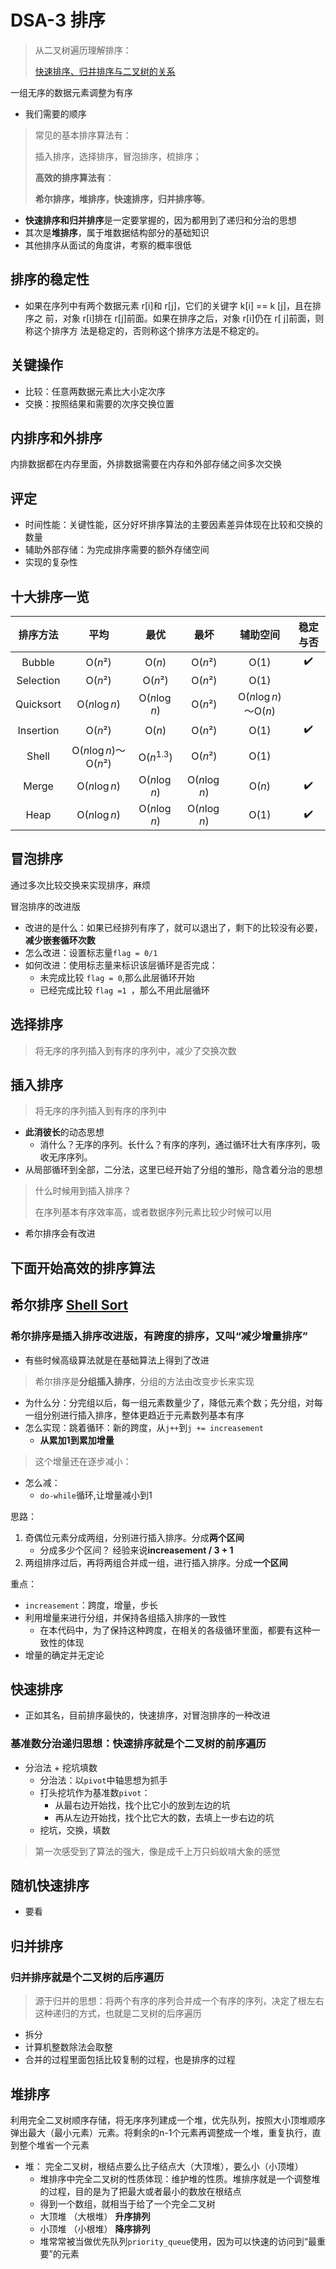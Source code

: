 # DSA-3 排序

> 从二叉树遍历理解排序：
> 
> [快速排序、归并排序与二叉树的关系](https://blog.csdn.net/weixin_45883310/article/details/111595541)

一组无序的数据元素调整为有序

- 我们需要的顺序

> 常见的基本排序算法有：
> 
> 插入排序，选择排序，冒泡排序，梳排序；
> 
> **高效的排序算法有**：
> 
> **希尔排序，堆排序，快速排序，归并排序等**。

- **快速排序和归并排序**是一定要掌握的，因为都用到了递归和分治的思想
- 其次是**堆排序**，属于堆数据结构部分的基础知识
- 其他排序从面试的角度讲，考察的概率很低

## 排序的稳定性

- 如果在序列中有两个数据元素 r[i]和 r[j]，它们的关键字 k[i] == k [j]，且在排序之
前，对象 r[i]排在 r[j]前面。如果在排序之后，对象 r[i]仍在 r[ j]前面，则称这个排序方 法是稳定的，否则称这个排序方法是不稳定的。

## 关键操作

- 比较：任意两数据元素比大小定次序
- 交换：按照结果和需要的次序交换位置

## 内排序和外排序

内排数据都在内存里面，外排数据需要在内存和外部存储之间多次交换

## 评定

- 时间性能：关键性能，区分好坏排序算法的主要因素差异体现在比较和交换的数量
- 辅助外部存储：为完成排序需要的额外存储空间
- 实现的复杂性

## 十大排序一览

| 排序方法  |                 平均                  |         最优          |         最坏          |               辅助空间               | 稳定与否 |
| :-------: | :-----------------------------------: | :-------------------: | :-------------------: | :----------------------------------: | :------: |
|  Bubble   |           $\mathrm{O}(n²)$            |    $\mathrm{O}(n)$    |   $\mathrm{O}(n²)$    |           $\mathrm{O}(1)$            |    ✔️    |
| Selection |           $\mathrm{O}(n²)$            |   $\mathrm{O}(n²)$    |   $\mathrm{O}(n²)$    |           $\mathrm{O}(1)$            |          |
| Quicksort |         $\mathrm{O}(n\log n)$         | $\mathrm{O}(n\log n)$ |   $\mathrm{O}(n²)$    | $\mathrm{O}(n\log n)～\mathrm{O}(n)$ |          |
| Insertion |           $\mathrm{O}(n²)$            |    $\mathrm{O}(n)$    |   $\mathrm{O}(n²)$    |           $\mathrm{O}(1)$            |    ✔️    |
|   Shell   | $\mathrm{O}(n\log n)～\mathrm{O}(n²)$ | $\mathrm{O}(n^{1.3})$ |   $\mathrm{O}(n²)$    |           $\mathrm{O}(1)$            |          |
|   Merge   |         $\mathrm{O}(n\log n)$         | $\mathrm{O}(n\log n)$ | $\mathrm{O}(n\log n)$ |           $\mathrm{O}(n)$            |    ✔️    |
|   Heap    |         $\mathrm{O}(n\log n)$         | $\mathrm{O}(n\log n)$ | $\mathrm{O}(n\log n)$ |           $\mathrm{O}(1)$            |    ✔️    |

## 冒泡排序



通过多次比较交换来实现排序，麻烦

冒泡排序的改进版

- 改进的是什么：如果已经排列有序了，就可以退出了，剩下的比较没有必要，**减少嵌套循环次数**
- 怎么改进：设置标志量`flag = 0/1`
- 如何改进：使用标志量来标识该层循环是否完成：
  - 未完成比较 `flag = 0`,那么此层循环开始
  - 已经完成比较 `flag =1 `，那么不用此层循环

## 选择排序

> 将无序的序列插入到有序的序列中，减少了交换次数

## 插入排序 

> 将无序的序列插入到有序的序列中
- **此消彼长**的动态思想
  - 消什么？无序的序列。长什么？有序的序列，通过循环壮大有序序列，吸收无序序列。
- 从局部循环到全部，二分法，这里已经开始了分组的雏形，隐含着分治的思想

> 什么时候用到插入排序？
> 
> 在序列基本有序效率高，或者数据序列元素比较少时候可以用
  - 希尔排序会有改进

## 下面开始高效的排序算法

## 希尔排序 [Shell Sort](https://zh.wikipedia.org/zh-my/%E5%B8%8C%E5%B0%94%E6%8E%92%E5%BA%8F)

### 希尔排序是**插入排序改进版**，有跨度的排序，又叫“减少增量排序”
  - 有些时候高级算法就是在基础算法上得到了改进
> 希尔排序是**分组插入排序**，分组的方法由改变步长来实现
  - 为什么分：分完组以后，每一组元素数量少了，降低元素个数；先分组，对每一组分别进行插入排序，整体更趋近于元素数列基本有序
  - 怎么实现：跳着循环：新的跨度，从`j++`到`j += increasement`
    - **从累加1到累加增量**
  > 这个增量还在逐步减小：

- 怎么减：
  - `do-while`循环,让增量减小到1


思路：

1. 奇偶位元素分成两组，分别进行插入排序。分成**两个区间**
      - 分成多少个区间？ 经验来说**increasement / 3 + 1**
2. 两组排序过后，再将两组合并成一组，进行插入排序。分成**一个区间**


重点：

- `increasement`：跨度，增量，步长
- 利用增量来进行分组，并保持各组插入排序的一致性
  - 在本代码中，为了保持这种跨度，在相关的各级循环里面，都要有这种一致性的体现
- 增量的确定并无定论














## 快速排序

- 正如其名，目前排序最快的，快速排序，对冒泡排序的一种改进


### 基准数分治递归思想：快速排序就是个二叉树的前序遍历
- 分治法 + 挖坑填数
  - 分治法：以`pivot`中轴思想为抓手
  - 打头挖坑作为基准数`pivot`：
    - 从最右边开始找，找个比它小的放到左边的坑
    - 再从左边开始找，找个比它大的数，去填上一步右边的坑
  - 挖坑，交换，填数



> 第一次感受到了算法的强大，像是成千上万只蚂蚁啃大象的感觉

  ## 随机快速排序







- 要看

## 归并排序

### 归并排序就是个二叉树的后序遍历

> 源于归并的思想：将两个有序的序列合并成一个有序的序列，决定了根左右这种递归的方式，也就是二叉树的后序遍历






- 拆分
- 计算机整数除法会取整
- 合并的过程里面包括比较复制的过程，也是排序的过程
  







## 堆排序 

利用完全二叉树顺序存储，将无序序列建成一个堆，优先队列，按照大小顶堆顺序弹出最大（最小元素）元素。将剩余的n-1个元素再调整成一个堆，重复执行，直到整个堆省一个元素


- 堆： 完全二叉树，根结点要么比子结点大（大顶堆），要么小（小顶堆）
  - 堆排序中完全二叉树的性质体现：维护堆的性质。堆排序就是一个调整堆的过程，目的是为了把最大或者最小的数放在根结点
  - 得到一个数组，就相当于给了一个完全二叉树
  - 大顶堆 （大根堆） **升序排列**
  - 小顶堆 （小根堆） **降序排列**
  - 堆常常被当做优先队列`priority_queue`使用，因为可以快速的访问到“最重要”的元素








